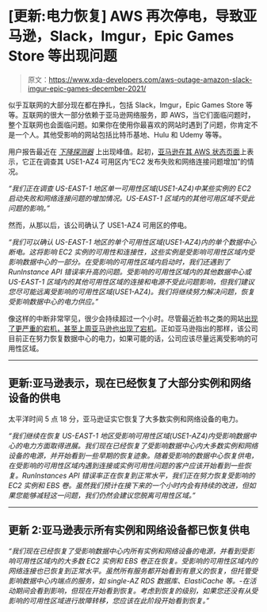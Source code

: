 # [更新:电力恢复] AWS 再次停电，导致亚马逊，Slack，Imgur，Epic Games Store 等出现问题

> 原文：<https://www.xda-developers.com/aws-outage-amazon-slack-imgur-epic-games-december-2021/>

似乎互联网的大部分现在都在挣扎，包括 Slack，Imgur，Epic Games Store 等等。互联网的很大一部分依赖于亚马逊网络服务，即 AWS，当它们面临问题时，整个互联网也会面临问题。如果你在使用你最喜欢的网站时遇到了问题，你肯定不是一个人。其他受影响的网站包括比特币基地、Hulu 和 Udemy 等等。

用户报告最近在 [*下降探测器*](https://downdetector.com/) 上出现峰值。起初，[亚马逊在其 AWS 状态页面](https://status.aws.amazon.com/)上表示，它正在调查其 USE1-AZ4 可用区内“EC2 发布失败和网络连接问题增加”的情况。

*“我们正在调查 US-EAST-1 地区单一可用性区域(USE1-AZ4)中某些实例的 EC2 启动失败和网络连接问题的增加情况。US-EAST-1 区域内的其他可用区域不受此问题的影响。”*

然而，从那以后，该公司确认了 USE1-AZ4 可用区的停电。

*“我们可以确认 US-EAST-1 地区的单个可用性区域(USE1-AZ4)内的单个数据中心断电。这将影响 EC2 实例的可用性和连接性，这些实例是受影响可用性区域内受影响数据中心的一部分。在受影响的可用性区域内启动时，我们还遇到了 RunInstance API 错误率升高的问题。受影响的可用性区域内的其他数据中心或 US-EAST-1 区域内的其他可用性区域的连接和电源不受此问题影响，但我们建议您尽可能远离受影响的可用性区域(USE1-AZ4)。我们将继续努力解决问题，恢复受影响数据中心的电力供应。”*

像这样的中断非常罕见，很少会持续超过一个小时。尽管最近脸书之类的网站[出现了更严重的宕机，甚至上周亚马逊](https://www.xda-developers.com/facebook-outage-explanation/)[也出现了宕机](https://www.theguardian.com/technology/2021/dec/15/amazon-down-web-services-outage-netflix-slack-ring-doordash-latest)。正如亚马逊指出的那样，该公司目前正在努力恢复数据中心的电力，如果可能的话，公司应该尽量远离受影响的可用性区域。

* * *

## 更新:亚马逊表示，现在已经恢复了大部分实例和网络设备的供电

太平洋时间 5 点 18 分，亚马逊证实它恢复了大多数实例和网络设备的电力。

*“我们继续在恢复 US-EAST-1 地区受影响可用性区域(USE1-AZ4)内受影响数据中心的电力方面取得进展。我们现在已经恢复了受影响数据中心内大多数实例和网络设备的电源，并开始看到一些早期的恢复迹象。随着受影响的数据中心恢复供电，在受影响的可用性区域内遇到连接或实例可用性问题的客户应该开始看到一些恢复。RunInstances API 错误率正在恢复到正常水平，我们正在努力恢复受影响的 EC2 实例和 EBS 卷。虽然我们预计在接下来的一个小时内会有持续的改进，但如果您能够减轻这一问题，我们仍然会建议您脱离可用性区域。”*

* * *

## 更新 2:亚马逊表示所有实例和网络设备都已恢复供电

*“我们现在已经恢复了受影响数据中心内所有实例和网络设备的电源，并看到受影响可用性区域内的大多数 EC2 实例和 EBS 卷正在恢复。受影响的可用性区域内的网络连接也已恢复到正常水平。虽然所有服务都开始看到有意义的恢复，但托管受影响数据中心内端点的服务，如 single-AZ RDS 数据库、ElastiCache 等。-在活动期间会看到影响，但现在开始看到恢复。考虑到恢复的级别，如果您还没有从受影响的可用性区域进行故障转移，您应该在此阶段开始看到恢复。”*